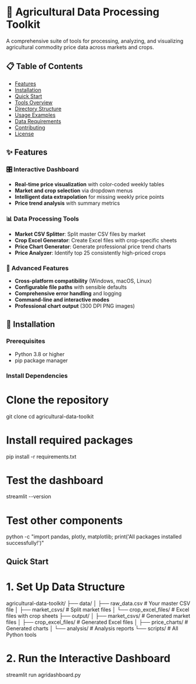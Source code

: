 # 🌾 Agricultural Data Processing Toolkit

A comprehensive suite of tools for processing, analyzing, and visualizing agricultural commodity price data across markets and crops.

## 📋 Table of Contents
- [Features](#features)
- [Installation](#installation)
- [Quick Start](#quick-start)
- [Tools Overview](#tools-overview)
- [Directory Structure](#directory-structure)
- [Usage Examples](#usage-examples)
- [Data Requirements](#data-requirements)
- [Contributing](#contributing)
- [License](#license)

## ✨ Features

### 🎛️ Interactive Dashboard
- **Real-time price visualization** with color-coded weekly tables
- **Market and crop selection** via dropdown menus
- **Intelligent data extrapolation** for missing weekly price points
- **Price trend analysis** with summary metrics

### 📊 Data Processing Tools
- **Market CSV Splitter**: Split master CSV files by market
- **Crop Excel Generator**: Create Excel files with crop-specific sheets
- **Price Chart Generator**: Generate professional price trend charts
- **Price Analyzer**: Identify top 25 consistently high-priced crops

### 🔧 Advanced Features
- **Cross-platform compatibility** (Windows, macOS, Linux)
- **Configurable file paths** with sensible defaults
- **Comprehensive error handling** and logging
- **Command-line and interactive modes**
- **Professional chart output** (300 DPI PNG images)

## 🚀 Installation

### Prerequisites
- Python 3.8 or higher
- pip package manager

### Install Dependencies

# Clone the repository
git clone <your-repository-url>
cd agricultural-data-toolkit

# Install required packages
pip install -r requirements.txt

# Test the dashboard
streamlit --version

# Test other components
python -c "import pandas, plotly, matplotlib; print('All packages installed successfully!')"

## Quick Start

# 1. Set Up Data Structure
agricultural-data-toolkit/
├── data/
│   ├── raw_data.csv              # Your master CSV file
│   ├── market_csvs/              # Split market files
│   └── crop_excel_files/         # Excel files with crop sheets
├── output/
│   ├── market_csvs/              # Generated market files
│   ├── crop_excel_files/         # Generated Excel files
│   ├── price_charts/             # Generated charts
│   └── analysis/                 # Analysis reports
└── scripts/                      # All Python tools

# 2. Run the Interactive Dashboard
streamlit run agridashboard.py


